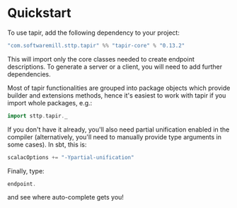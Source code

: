 # Quickstart

To use tapir, add the following dependency to your project:

```scala
"com.softwaremill.sttp.tapir" %% "tapir-core" % "0.13.2"
```

This will import only the core classes needed to create endpoint descriptions. To generate a server or a client, you
will need to add further dependencies.

Most of tapir functionalities are grouped into package objects which provide builder and extensions methods, hence it's
easiest to work with tapir if you import whole packages, e.g.:

```scala
import sttp.tapir._
```

If you don't have it already, you'll also need partial unification enabled in the compiler (alternatively, you'll need 
to manually provide type arguments in some cases). In sbt, this is:

```scala
scalacOptions += "-Ypartial-unification"
```

Finally, type:

```scala
endpoint.
```

and see where auto-complete gets you!
